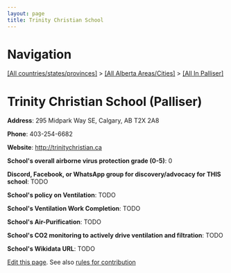 ```yaml
---
layout: page
title: Trinity Christian School
---
```

# Navigation

[[All countries/states/provinces]](../../..) > [[All Alberta Areas/Cities]](../..) > [[All In Palliser]](..)

# Trinity Christian School (Palliser)

**Address**: 295 Midpark Way SE, Calgary, AB T2X 2A8

**Phone**: 403-254-6682

**Website**: <http://trinitychristian.ca>

**School's overall airborne virus protection grade (0-5)**: 0

**Discord, Facebook, or WhatsApp group for discovery/advocacy for THIS school**: TODO

**School's policy on Ventilation**: TODO

**School's Ventilation Work Completion**: TODO

**School's Air-Purification**: TODO

**School's CO2 monitoring to actively drive ventilation and filtration**: TODO

**School's Wikidata URL**: TODO


[Edit this page](https://github.com/ventilate-schools/AB/edit/main/./Palliser/Trinity_Christian_School.md). See also [rules for contribution](../../../contribution-rules/)